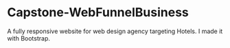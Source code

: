 # Capstone-WebFunnelBusiness
A fully responsive website for web design agency targeting Hotels. I made it with Bootstrap.

